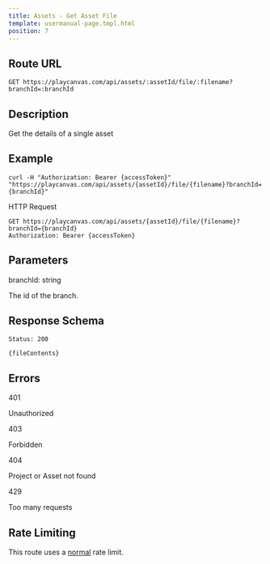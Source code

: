 ```yaml
---
title: Assets - Get Asset File
template: usermanual-page.tmpl.html
position: 7
---
```


## Route URL

```none
GET https://playcanvas.com/api/assets/:assetId/file/:filename?branchId=:branchId
```

## Description

Get the details of a single asset

## Example

```none
curl -H "Authorization: Bearer {accessToken}" "https://playcanvas.com/api/assets/{assetId}/file/{filename}?branchId={branchId}"
```

HTTP Request

```text
GET https://playcanvas.com/api/assets/{assetId}/file/{filename}?branchId={branchId}
Authorization: Bearer {accessToken}
```

## Parameters

<div class="params">
<div class="parameter"><span class="param">branchId: string</span><p>The id of the branch.</p></div>
</div>

## Response Schema

```none
Status: 200
```

```none
{fileContents}
```

## Errors

<div class="params">
<div class="parameter"><span class="param">401</span><p>Unauthorized</p></div>
<div class="parameter"><span class="param">403</span><p>Forbidden</p></div>
<div class="parameter"><span class="param">404</span><p>Project or Asset not found</p></div>
<div class="parameter"><span class="param">429</span><p>Too many requests</p></div>
</div>

## Rate Limiting

This route uses a [normal][1] rate limit.

[1]: /user-manual/api#rate-limiting

